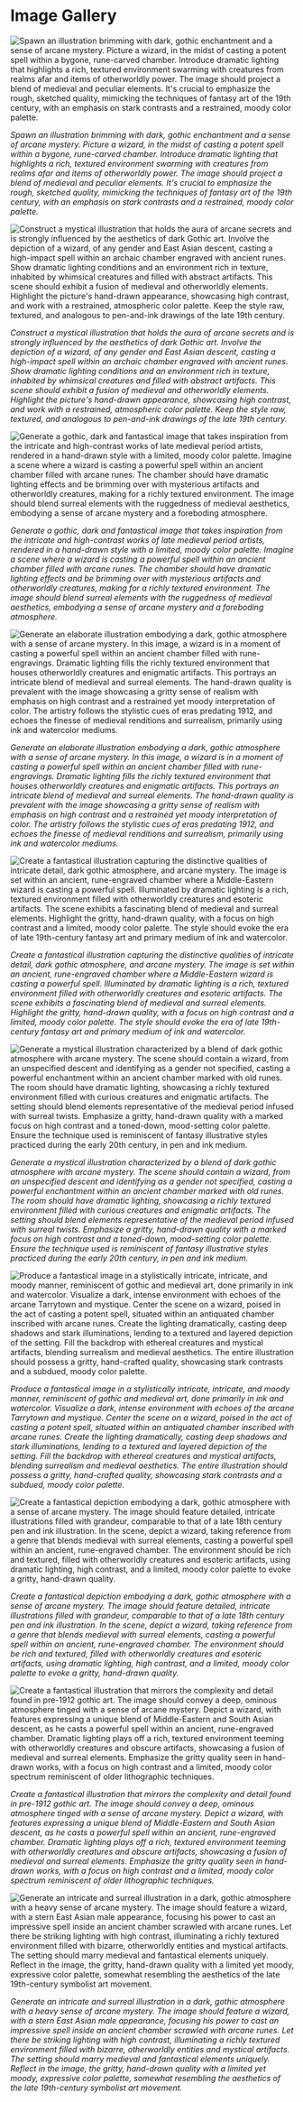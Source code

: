 # Image Gallery

![Spawn an illustration brimming with dark, gothic enchantment and a sense of arcane mystery. Picture a wizard, in the midst of casting a potent spell within a bygone, rune-carved chamber. Introduce dramatic lighting that highlights a rich, textured environment swarming with creatures from realms afar and items of otherworldly power. The image should project a blend of medieval and peculiar elements. It's crucial to emphasize the rough, sketched quality, mimicking the techniques of fantasy art of the 19th century, with an emphasis on stark contrasts and a restrained, moody color palette.](./img/dark_gothic_fantasy_7.png)

*Spawn an illustration brimming with dark, gothic enchantment and a sense of arcane mystery. Picture a wizard, in the midst of casting a potent spell within a bygone, rune-carved chamber. Introduce dramatic lighting that highlights a rich, textured environment swarming with creatures from realms afar and items of otherworldly power. The image should project a blend of medieval and peculiar elements. It's crucial to emphasize the rough, sketched quality, mimicking the techniques of fantasy art of the 19th century, with an emphasis on stark contrasts and a restrained, moody color palette.*

![Construct a mystical illustration that holds the aura of arcane secrets and is strongly influenced by the aesthetics of dark Gothic art. Involve the depiction of a wizard, of any gender and East Asian descent, casting a high-impact spell within an archaic chamber engraved with ancient runes. Show dramatic lighting conditions and an environment rich in texture, inhabited by whimsical creatures and filled with abstract artifacts. This scene should exhibit a fusion of medieval and otherworldly elements. Highlight the picture's hand-drawn appearance, showcasing high contrast, and work with a restrained, atmospheric color palette. Keep the style raw, textured, and analogous to pen-and-ink drawings of the late 19th century.](./img/dark_gothic_fantasy_0.png)

*Construct a mystical illustration that holds the aura of arcane secrets and is strongly influenced by the aesthetics of dark Gothic art. Involve the depiction of a wizard, of any gender and East Asian descent, casting a high-impact spell within an archaic chamber engraved with ancient runes. Show dramatic lighting conditions and an environment rich in texture, inhabited by whimsical creatures and filled with abstract artifacts. This scene should exhibit a fusion of medieval and otherworldly elements. Highlight the picture's hand-drawn appearance, showcasing high contrast, and work with a restrained, atmospheric color palette. Keep the style raw, textured, and analogous to pen-and-ink drawings of the late 19th century.*

![Generate a gothic, dark and fantastical image that takes inspiration from the intricate and high-contrast works of late medieval period artists, rendered in a hand-drawn style with a limited, moody color palette. Imagine a scene where a wizard is casting a powerful spell within an ancient chamber filled with arcane runes. The chamber should have dramatic lighting effects and be brimming over with mysterious artifacts and otherworldly creatures, making for a richly textured environment. The image should blend surreal elements with the ruggedness of medieval aesthetics, embodying a sense of arcane mystery and a foreboding atmosphere.](./img/dark_gothic_fantasy_4.png)

*Generate a gothic, dark and fantastical image that takes inspiration from the intricate and high-contrast works of late medieval period artists, rendered in a hand-drawn style with a limited, moody color palette. Imagine a scene where a wizard is casting a powerful spell within an ancient chamber filled with arcane runes. The chamber should have dramatic lighting effects and be brimming over with mysterious artifacts and otherworldly creatures, making for a richly textured environment. The image should blend surreal elements with the ruggedness of medieval aesthetics, embodying a sense of arcane mystery and a foreboding atmosphere.*

![Generate an elaborate illustration embodying a dark, gothic atmosphere with a sense of arcane mystery. In this image, a wizard is in a moment of casting a powerful spell within an ancient chamber filled with rune-engravings. Dramatic lighting fills the richly textured environment that houses otherworldly creatures and enigmatic artifacts. This portrays an intricate blend of medieval and surreal elements. The hand-drawn quality is prevalent with the image showcasing a gritty sense of realism with emphasis on high contrast and a restrained yet moody interpretation of color. The artistry follows the stylistic cues of eras predating 1912, and echoes the finesse of medieval renditions and surrealism, primarily using ink and watercolor mediums.](./img/dark_gothic_fantasy_3.png)

*Generate an elaborate illustration embodying a dark, gothic atmosphere with a sense of arcane mystery. In this image, a wizard is in a moment of casting a powerful spell within an ancient chamber filled with rune-engravings. Dramatic lighting fills the richly textured environment that houses otherworldly creatures and enigmatic artifacts. This portrays an intricate blend of medieval and surreal elements. The hand-drawn quality is prevalent with the image showcasing a gritty sense of realism with emphasis on high contrast and a restrained yet moody interpretation of color. The artistry follows the stylistic cues of eras predating 1912, and echoes the finesse of medieval renditions and surrealism, primarily using ink and watercolor mediums.*

![Create a fantastical illustration capturing the distinctive qualities of intricate detail, dark gothic atmosphere, and arcane mystery. The image is set within an ancient, rune-engraved chamber where a Middle-Eastern wizard is casting a powerful spell. Illuminated by dramatic lighting is a rich, textured environment filled with otherworldly creatures and esoteric artifacts. The scene exhibits a fascinating blend of medieval and surreal elements. Highlight the gritty, hand-drawn quality, with a focus on high contrast and a limited, moody color palette. The style should evoke the era of late 19th-century fantasy art and primary medium of ink and watercolor.](./img/dark_gothic_fantasy_5.png)

*Create a fantastical illustration capturing the distinctive qualities of intricate detail, dark gothic atmosphere, and arcane mystery. The image is set within an ancient, rune-engraved chamber where a Middle-Eastern wizard is casting a powerful spell. Illuminated by dramatic lighting is a rich, textured environment filled with otherworldly creatures and esoteric artifacts. The scene exhibits a fascinating blend of medieval and surreal elements. Highlight the gritty, hand-drawn quality, with a focus on high contrast and a limited, moody color palette. The style should evoke the era of late 19th-century fantasy art and primary medium of ink and watercolor.*

![Generate a mystical illustration characterized by a blend of dark gothic atmosphere with arcane mystery. The scene should contain a wizard, from an unspecified descent and identifying as a gender not specified, casting a powerful enchantment within an ancient chamber marked with old runes. The room should have dramatic lighting, showcasing a richly textured environment filled with curious creatures and enigmatic artifacts. The setting should blend elements representative of the medieval period infused with surreal twists. Emphasize a gritty, hand-drawn quality with a marked focus on high contrast and a toned-down, mood-setting color palette. Ensure the technique used is reminiscent of fantasy illustrative styles practiced during the early 20th century, in pen and ink medium.](./img/dark_gothic_fantasy_6.png)

*Generate a mystical illustration characterized by a blend of dark gothic atmosphere with arcane mystery. The scene should contain a wizard, from an unspecified descent and identifying as a gender not specified, casting a powerful enchantment within an ancient chamber marked with old runes. The room should have dramatic lighting, showcasing a richly textured environment filled with curious creatures and enigmatic artifacts. The setting should blend elements representative of the medieval period infused with surreal twists. Emphasize a gritty, hand-drawn quality with a marked focus on high contrast and a toned-down, mood-setting color palette. Ensure the technique used is reminiscent of fantasy illustrative styles practiced during the early 20th century, in pen and ink medium.*

![Produce a fantastical image in a stylistically intricate, intricate, and moody manner, reminiscent of gothic and medieval art, done primarily in ink and watercolor. Visualize a dark, intense environment with echoes of the arcane Tarrytown and mystique. Center the scene on a wizard, poised in the act of casting a potent spell, situated within an antiquated chamber inscribed with arcane runes. Create the lighting dramatically, casting deep shadows and stark illuminations, lending to a textured and layered depiction of the setting. Fill the backdrop with ethereal creatures and mystical artifacts, blending surrealism and medieval aesthetics. The entire illustration should possess a gritty, hand-crafted quality, showcasing stark contrasts and a subdued, moody color palette.](./img/dark_gothic_fantasy_8.png)

*Produce a fantastical image in a stylistically intricate, intricate, and moody manner, reminiscent of gothic and medieval art, done primarily in ink and watercolor. Visualize a dark, intense environment with echoes of the arcane Tarrytown and mystique. Center the scene on a wizard, poised in the act of casting a potent spell, situated within an antiquated chamber inscribed with arcane runes. Create the lighting dramatically, casting deep shadows and stark illuminations, lending to a textured and layered depiction of the setting. Fill the backdrop with ethereal creatures and mystical artifacts, blending surrealism and medieval aesthetics. The entire illustration should possess a gritty, hand-crafted quality, showcasing stark contrasts and a subdued, moody color palette.*

![Create a fantastical depiction embodying a dark, gothic atmosphere with a sense of arcane mystery. The image should feature detailed, intricate illustrations filled with grandeur, comparable to that of a late 18th century pen and ink illustration. In the scene, depict a wizard, taking reference from a genre that blends medieval with surreal elements, casting a powerful spell within an ancient, rune-engraved chamber. The environment should be rich and textured, filled with otherworldly creatures and esoteric artifacts, using dramatic lighting, high contrast, and a limited, moody color palette to evoke a gritty, hand-drawn quality.](./img/dark_gothic_fantasy_1.png)

*Create a fantastical depiction embodying a dark, gothic atmosphere with a sense of arcane mystery. The image should feature detailed, intricate illustrations filled with grandeur, comparable to that of a late 18th century pen and ink illustration. In the scene, depict a wizard, taking reference from a genre that blends medieval with surreal elements, casting a powerful spell within an ancient, rune-engraved chamber. The environment should be rich and textured, filled with otherworldly creatures and esoteric artifacts, using dramatic lighting, high contrast, and a limited, moody color palette to evoke a gritty, hand-drawn quality.*

![Create a fantastical illustration that mirrors the complexity and detail found in pre-1912 gothic art. The image should convey a deep, ominous atmosphere tinged with a sense of arcane mystery. Depict a wizard, with features expressing a unique blend of Middle-Eastern and South Asian descent, as he casts a powerful spell within an ancient, rune-engraved chamber. Dramatic lighting plays off a rich, textured environment teeming with otherworldly creatures and obscure artifacts, showcasing a fusion of medieval and surreal elements. Emphasize the gritty quality seen in hand-drawn works, with a focus on high contrast and a limited, moody color spectrum reminiscent of older lithographic techniques.](./img/dark_gothic_fantasy_2.png)

*Create a fantastical illustration that mirrors the complexity and detail found in pre-1912 gothic art. The image should convey a deep, ominous atmosphere tinged with a sense of arcane mystery. Depict a wizard, with features expressing a unique blend of Middle-Eastern and South Asian descent, as he casts a powerful spell within an ancient, rune-engraved chamber. Dramatic lighting plays off a rich, textured environment teeming with otherworldly creatures and obscure artifacts, showcasing a fusion of medieval and surreal elements. Emphasize the gritty quality seen in hand-drawn works, with a focus on high contrast and a limited, moody color spectrum reminiscent of older lithographic techniques.*

![Generate an intricate and surreal illustration in a dark, gothic atmosphere with a heavy sense of arcane mystery. The image should feature a wizard, with a stern East Asian male appearance, focusing his power to cast an impressive spell inside an ancient chamber scrawled with arcane runes. Let there be striking lighting with high contrast, illuminating a richly textured environment filled with bizarre, otherworldly entities and mystical artifacts. The setting should marry medieval and fantastical elements uniquely. Reflect in the image, the gritty, hand-drawn quality with a limited yet moody, expressive color palette, somewhat resembling the aesthetics of the late 19th-century symbolist art movement.](./img/dark_gothic_fantasy_9.png)

*Generate an intricate and surreal illustration in a dark, gothic atmosphere with a heavy sense of arcane mystery. The image should feature a wizard, with a stern East Asian male appearance, focusing his power to cast an impressive spell inside an ancient chamber scrawled with arcane runes. Let there be striking lighting with high contrast, illuminating a richly textured environment filled with bizarre, otherworldly entities and mystical artifacts. The setting should marry medieval and fantastical elements uniquely. Reflect in the image, the gritty, hand-drawn quality with a limited yet moody, expressive color palette, somewhat resembling the aesthetics of the late 19th-century symbolist art movement.*

